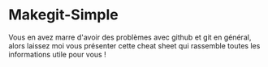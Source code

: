 # Makegit-Simple
Vous en avez marre d'avoir des problèmes avec github et git en général, alors laissez moi vous présenter cette cheat sheet qui rassemble toutes les informations utile pour vous !
